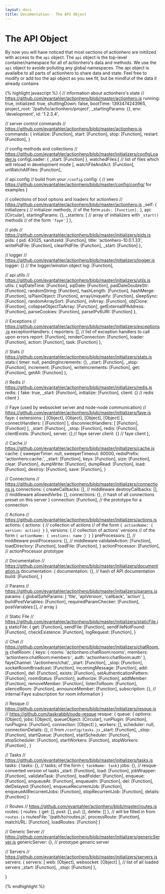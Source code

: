 ```yaml
---
layout: docs
title: Documentation - The API Object
---
```


# The API Object

By now you will have noticed that most sections of actionhero are initilized with access to the `api` object.  The `api` object is the top-level container/namespace for all of actionhero's data and methods.  We use the `api` object to avoide polluting any global namespaces.  The api object is availalbe to all parts of actionhero to share data and state.  Feel free to modify or add too the api object as you see fit, but be mindful of the data it already contains

{% highlight javascript %}
{ 
  // information about actionhero's state
  // https://github.com/evantahler/actionhero/blob/master/actionhero.js
  running: true,
  initialized: true,
  shuttingDown: false,
  bootTime: 1393474243965,
  project_root: '/path/to/actionhero/project',
  _startingParams: {},
  env: 'development',
  id: '1.2.3.4',

  // server control commands
  // https://github.com/evantahler/actionhero/blob/master/actionhero.js
  commands: {
    initialize: [Function],
    start: [Function],
    stop: [Function],
    restart: [Function],
  }

  // config methods and collections
  // https://github.com/evantahler/actionhero/blob/master/initializers/configLoader.js
  configLoader: { _start: [Function] },
  watchedFiles:[ 
    // list of files which will reload in development mode
  ],
  watchFileAndAct: [Function],
  unWatchAllFiles: [Function],

  // api.config
  // build from your `/config`
  config: {
    // see https://github.com/evantahler/actionhero/blob/master/config/config/ for examples
  }

  // collections of boot options and loaders for actionhero 
  // https://github.com/evantahler/actionhero/blob/master/actionhero.js
  _self: { 
    initializers:{ 
      // initializer methods,
      // of the form `pids: [Function],`
    },
    api: [Circular],
    startingParams: {},
    _starters: [
     // array of initializers with `_start()` methods
     // of the form `'faye'`
    ] 
  },
  
  // pids
  // https://github.com/evantahler/actionhero/blob/master/initializers/pids.js
  pids: { 
    pid: 43025,
    sanitizeId: [Function],
    title: 'actionhero-10.0.1.33',
    writePidFile: [Function],
    clearPidFile: [Function],
    _start: [Function] 
  },

  // logger
  // https://github.com/evantahler/actionhero/blob/master/initializers/logger.js
  logger: {} // the logger/winston object
  log: [Function],

  // api.utils
  // https://github.com/evantahler/actionhero/blob/master/initializers/utils.js
  utils: { 
    sqlDateTime: [Function],
    sqlDate: [Function],
    padDateDoubleStr: [Function],
    randomString: [Function],
    hashLength: [Function],
    hashMerge: [Function],
    isPlainObject: [Function],
    arrayUniqueify: [Function],
    sleepSync: [Function],
    randomArraySort: [Function],
    inArray: [Function],
    objClone: [Function],
    collapseObjectToArray: [Function],
    getExternalIPAddress: [Function],
    parseCookies: [Function],
    parseIPv6URI: [Function] 
  },

  // Exceptions 
  // https://github.com/evantahler/actionhero/blob/master/initializers/exceptions.js
  exceptionHandlers: { 
    reporters: [], // list of exception handlers to call upon errors
    report: [Function],
    renderConnection: [Function],
    loader: [Function],
    action: [Function],
    task: [Function] 
  },
  
  // Stats
  // https://github.com/evantahler/actionhero/blob/master/initializers/stats.js
  stats:{ 
    timer: null,
    pendingIncrements: {},
    _start: [Function],
    _stop: [Function],
    increment: [Function],
    writeIncrements: [Function],
    get: [Function],
    getAll: [Function] 
  },
  
  // Redis
  // https://github.com/evantahler/actionhero/blob/master/initializers/redis.js
  redis: { 
    fake: true,
    _start: [Function],
    initialize: [Function],
    client: {} // redis client
  }
  
  // Faye (used by websocket server and node-node communication)
  // https://github.com/evantahler/actionhero/blob/master/initializers/faye.js
  faye: {
    extensions: [ [Object], [Object], [Object], [Object] ],
    connectHandlers: [ [Function] ],
    disconnectHandlers: [ [Function], [Function] ],
    _start: [Function],
    _stop: [Function],
    redis: [Function],
    clientExists: [Function],
    server: {},// faye server 
    client: {} // faye client
  },
  
  // Cache
  // https://github.com/evantahler/actionhero/blob/master/initializers/cache.js
  cache: {
    sweeperTimer: null,
    sweeperTimeout: 60000,
    redisPrefix: 'actionhero:cache:',
    _start: [Function],
    keys: [Function],
    size: [Function],
    clear: [Function],
    dumpWrite: [Function],
    dumpRead: [Function],
    load: [Function],
    destroy: [Function],
    save: [Function],
  }
  
  // Connections
  // https://github.com/evantahler/actionhero/blob/master/initializers/connections.js
  connections: {
    createCallbacks: [],  // middleware
    destroyCallbacks: [], // middleware
    allowedVerbs: [],
    connections: {}, // hash of all connections preset on this server
  }
  connection: [Function], // the prototype for a connection
  
  // Actions
  // https://github.com/evantahler/actionhero/blob/master/initializers/actions.js
  actions: {
    actions: {
      // collection of actions
      // of the form `{ actionName: { version: action} }`
    },
    versions: {
      // collection of actions' versions
      // of the form `{ actionName: { vestions: name } }`
    }
    preProcessors: [],  // middleware
    postProcessors: [], // middleware
    validateAction: [Function],
    loadDirectory: [Function],
    loadFile: [Function],
  }
  actionProcessor: [Function], // actionProcessor prototype

  // Documentation
  // https://github.com/evantahler/actionhero/blob/master/initializers/documentation.js
  documentation: {
    documentation: {}, // hash of API documentation
    build: [Function],
  }
  
  // Params
  // https://github.com/evantahler/actionhero/blob/master/initializers/params.js
  params: {
    globalSafeParams: [ 'file', 'apiVersion', 'callback', 'action' ],
    buildPostVariables: [Function],
    requiredParamChecker: [Function],
    postVariables:[], // array
  }
  
  // Static File
  // https://github.com/evantahler/actionhero/blob/master/initializers/staticFile.js
  staticFile: {
    get: [Function],
    sendFile: [Function],
    sendFileNotFound: [Function],
    checkExistence: [Function],
    logRequest: [Function],
  }
  
  // Chat
  // https://github.com/evantahler/actionhero/blob/master/initializers/chatRoom.js
  chatRoom: {
    keys: { 
      rooms: 'actionhero:chatRoom:rooms',
      members: 'actionhero:chatRoom:members:',
      auth: 'actionhero:chatRoom:auth' 
    },
    fayeChannel: '/actionhero/chat',
    _start: [Function],
    _stop: [Function],
    socketRoomBroadcast: [Function],
    incomingMessage: [Function],
    add: [Function],
    del: [Function],
    exists: [Function],
    setAuthenticationPattern: [Function],
    roomStatus: [Function],
    authorize: [Function],
    addMember: [Function],
    removeMember: [Function],
    listenToRoom: [Function],
    silenceRoom: [Function],
    announceMember: [Function],
    subscription: {}, // internal Faye subscription for room information
  }
  
  // Resque
  // https://github.com/evantahler/actionhero/blob/master/initializers/resque.js
  // https://github.com/taskrabbit/node-resque
  resque: {
    queue: { 
      options: [Object],
      jobs: [Object],
      queueObject: [Circular],
      runPlugin: [Function],
      runPlugins: [Function],
      connection: [Object] 
    },
    workers: [],
    scheduler: null,
    connectionDetails: {}, // from `/config/tasks.js`
    _start: [Function],
    _stop: [Function],
    startQueue: [Function],
    startScheduler: [Function],
    stopScheduler: [Function],
    startWorkers: [Function],
    stopWorkers: [Function] ,
  }
  
  // Tasks
  // https://github.com/evantahler/actionhero/blob/master/initializers/tasks.js
  tasks: {
    tasks: {}, // tasks; of the form `{ taskName: task}`
    jobs: {}, // resque-converted version of tasks
    _start: [Function],
    load: [Function],
    jobWrapper: [Function],
    validateTask: [Function],
    loadFolder: [Function],
    enqueue: [Function],
    enqueueAt: [Function],
    enqueueIn: [Function],
    del: [Function],
    delDelayed: [Function],
    enqueueRecurrentJob: [Function],
    enqueueAllRecurrentJobs: [Function],
    stopRecurrentJob: [Function],
    details: [Function] 
  }
  
  // Routes
  // https://github.com/evantahler/actionhero/blob/master/routes.js
  routes: {
    routes: { get: [], post: [], put: [], delete: [] }, // will be filled in from `routes.js`
    routesFile: '/path/to/routes.js',
    processRoute: [Function],
    matchURL: [Function],
    loadRoutes: [Function]
  }
  
  // Generic Server
  // https://github.com/evantahler/actionhero/blob/master/initializers/genericServer.js
  genericServer: {}, // prototype generic server
 
  // Servers
  // https://github.com/evantahler/actionhero/blob/master/initializers/servers.js
  servers:
   { servers: [ web: [Object], websocket: [Object] ], // list of all loaded servers
     _start: [Function],
     _stop: [Function] },
  
 }

{% endhighlight %}

